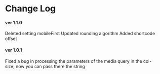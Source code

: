 # Change Log
#### ver 1.1.0
Deleted setting mobileFirst
Updated rounding algorithm
Added shortcode offset

#### ver 1.0.1
Fixed a bug in processing the parameters of the media query in the col-size, now you can pass there the string
